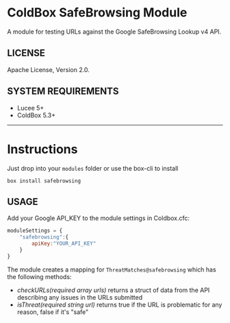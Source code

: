 ColdBox SafeBrowsing Module
==============================
A module for testing URLs against the Google SafeBrowsing Lookup v4 API.

## LICENSE

Apache License, Version 2.0.

## SYSTEM REQUIREMENTS
- Lucee 5+
- ColdBox 5.3+

---

# Instructions

Just drop into your `modules` folder or use the box-cli to install

`box install safebrowsing`

## USAGE

Add your Google API_KEY to the module settings in Coldbox.cfc:

```js
moduleSettings = {
	"safebrowsing":{
		apiKey:"YOUR_API_KEY"
	}
}
```

The module creates a mapping for `ThreatMatches@safebrowsing` which has the following methods:

- *checkURLs(required array urls)* returns a struct of data from the API describing any issues in the URLs submitted
- *isThreat(required string url)* returns true if the URL is problematic for any reason, false if it's "safe"
